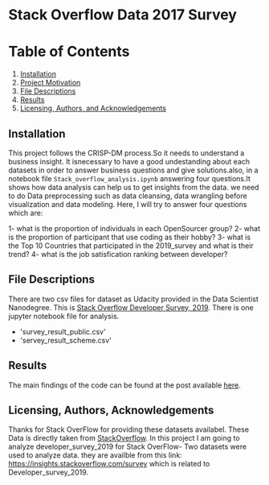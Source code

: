 

# Stack Overflow Data 2017 Survey

# Table of Contents
1. [Installation](#installation)
2. [Project Motivation](#project-motivation)
3. [File Descriptions](#file-descriptions)
4. [Results](#results)
5. [Licensing, Authors, and Acknowledgements](#licensing-authors-and-acknowledgements)

## Installation
This project follows the CRISP-DM process.So it needs to understand a business insight. It isnecessary to have a good undestanding about each datasets in order to answer business questions and give solutions.also, in a notebook file `Stack_overflow_analysis.ipynb` answering four questions.It shows how data analysis can help us to get insights from the data. we need to do Data preprocessing such as data cleansing, data wrangling before visualization and data modeling. Here, I will try to answer four questions which are:

1- what is the proportion of individuals in each OpenSourcer group?
2- what is the proportion of participant that use coding as their hobby?
3- what is the Top 10 Countries that participated in the 2019_survey and what is their trend?
4- what is the job satisfication ranking between developer?

## File Descriptions
There are two csv files for dataset as Udacity provided in the Data Scientist Nanodegree. This is [Stack Overflow Developer Survey, 2019](https://insights.stackoverflow.com/survey/2019). There is one jupyter notebook file for analysis.
- 'survey_result_public.csv' 
- 'servey_result_scheme.csv'

## Results
The main findings of the code can be found at the post available [here](https://medium.com/p/57a9c38245a2/edit).

## Licensing, Authors, Acknowledgements
Thanks for Stack OverFlow for providing these datasets availabel.
These Data is directly taken from [StackOverflow](https://insights.stackoverflow.com/survey/2019).
In this project I am going to analyze developer_survey_2019 for Stack OverFlow- Two datasets were used to analyze data. they are availble from this link: https://insights.stackoverflow.com/survey which is related to Developer_survey_2019. 



